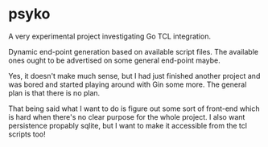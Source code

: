 # psyko

A very experimental project investigating Go TCL integration.

Dynamic end-point generation based on available script files. The available
ones ought to be advertised on some general end-point maybe.

Yes, it doesn't make much sense, but I had just finished another project
and was bored and started playing around with Gin some more. The general
plan is that there is no plan.

That being said what I want to do is figure out some sort of front-end which
is hard when there's no clear purpose for the whole project. I also want persistence
propably sqlite, but I want to make it accessible from the tcl scripts too!
